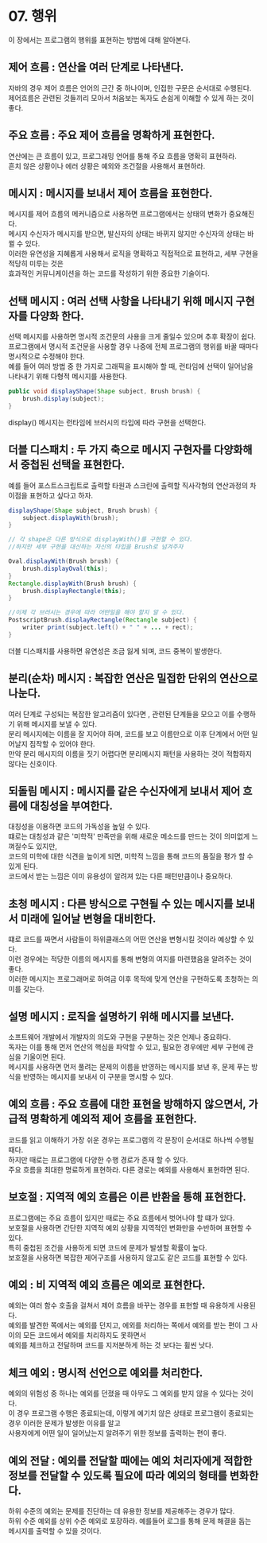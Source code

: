 # 07. 행위
이 장에서는 프로그램의 행위를 표현하는 방법에 대해 알아본다.

## 제어 흐름 : 연산을 여러 단계로 나타낸다. 
자바의 경우 제어 흐름은 언어의 근간 중 하나이며, 인접한 구문은 순서대로 수행된다.  
제어흐름은 관련된 것들끼리 모아서 처음보는 독자도 손쉽게 이해할 수 있게 하는 것이 좋다.

## 주요 흐름 : 주요 제어 흐름을 명확하게 표현한다. 
연산에는 큰 흐름이 있고, 프로그래밍 언어를 통해 주요 흐름을 명확히 표현하라.  
흔치 않은 상황이나 에러 상황은 예외와 조건절을 사용해서 표현하라.  

## 메시지 : 메시지를 보내서 제어 흐름을 표현한다.
메시지를 제어 흐름의 메커니즘으로 사용하면 프로그램에서는 상태의 변화가 중요해진다.  
메시지 수신자가 메시지를 받으면, 발신자의 상태는 바뀌지 않지만 수신자의 상태는 바뀔 수 있다.  
이러한 유연성을 지혜롭게 사용해서 로직을 명확하고 직접적으로 표현하고, 세부 구현을 적당히 미루는 것은  
효과적인 커뮤니케이션을 하는 코드를 작성하기 위한 중요한 기술이다.

## 선택 메시지 : 여러 선택 사항을 나타내기 위해 메시지 구현자를 다양화 한다. 
선택 메시지를 사용하면 명시적 조건문의 사용을 크게 줄일수 있으며 추후 확장이 쉽다.  
프로그램에서 명시적 조건문을 사용할 경우 나중에 전체 프로그램의 행위를 바꿀 때마다 명시적으로 수정해야 한다.  
예를 들어 여러 방법 중 한 가지로 그래픽을 표시해야 할 때, 런타임에 선택이 일어남을 나타내기 위해 다형적 메시지를 사용한다. 
```Java
public void displayShape(Shape subject, Brush brush) {
	brush.display(subject);
}
```
display() 메시지는 런타임에 브러시의 타입에 따라 구현을 선택한다. 

## 더블 디스패치 : 두 가지 축으로 메시지 구현자를 다양화해서 중첩된 선택을 표현한다.
예를 들어 포스트스크립트로 출력할 타원과 스크린에 출력할 직사각형의 연산과정의 차이점을 표현하고 싶다고 하자.   
```Java
displayShape(Shape subject, Brush brush) {
	subject.displayWith(brush);
}

// 각 shape은 다른 방식으로 displayWith()를 구현할 수 있다. 
//하지만 세부 구현을 대신하는 자신의 타입을 Brush로 넘겨주자

Oval.displayWith(Brush brush) {
	brush.displayOval(this);
}
Rectangle.displayWith(Brush brush) {
	brush.displayRectangle(this);
}

//이제 각 브러시는 경우에 따라 어떤일을 해야 할지 알 수 있다.
PostscriptBrush.displayRectangle(Rectangle subject) {
	writer print(subject.left() + " " + ... + rect);
}
```
더블 디스패치를 사용하면 유연성은 조금 잃게 되며, 코드 중복이 발생한다.

## 분리(순차) 메시지 : 복잡한 연산은 밀접한 단위의 연산으로 나눈다.
여러 단계로 구성되는 복잡한 알고리즘이 있다면 , 관련된 단계들을 모으고 이를 수행하기 위해 메시지를 보낼 수 있다.  
분리 메시지에는 이름을 잘 지어야 하며, 코드를 보고 이름만으로 이후 단계에서 어떤 일어날지 짐작할 수 있어야 한다.  
만약 분리 메시지의 이름을 짓기 어렵다면 분리메시지 패턴을 사용하는 것이 적합하지 않다는 신호이다.

## 되돌림 메시지 : 메시지를 같은 수신자에게 보내서 제어 흐름에 대칭성을 부여한다. 
대칭성을 이용하면 코드의 가독성을 높일 수 있다.  
떄로는 대칭성과 같은 '미학적' 만족만을 위해 새로운 메소드를 만드는 것이 의미없게 느껴질수도 있지만,  
코드의 미학에 대한 식견을 높이게 되면, 미학적 느낌을 통해 코드의 품질을 평가 할 수 있게 된다.  
코드에서 받는 느낌은 이미 유용성이 알려져 있는 다른 패턴만큼이나 중요하다.

## 초청 메시지 : 다른 방식으로 구현될 수 있는 메시지를 보내서 미래에 일어날 변형을 대비한다.
떄로 코드를 짜면서 사람들이 하위클래스의 어떤 연산을 변형시킬 것이라 예상할 수 있다.  
이런 경우에는 적당한 이름의 메시지를 통해 변형의 여지를 마련했음을 알려주는 것이 좋다.  
이러한 메시지는 프로그래머로 하여금 이후 목적에 맞게 연산을 구현하도록 초청하는 의미를 갖는다.

## 설명 메시지 : 로직을 설명하기 위해 메시지를 보낸다.
소프트웨어 개발에서 개발자의 의도와 구현을 구분하는 것은 언제나 중요하다.  
독자는 이를 통해 먼저 연산의 핵심을 파악할 수 있고, 필요한 경우에만 세부 구현에 관심을 기울이면 된다.  
메시지를 사용하면 먼저 풀려는 문제의 이름을 반영하는 메시지를 보낸 후, 문제 푸는 방식을 반영하는 메시지를 보내서 이 구분을 명시할 수 있다.

## 예외 흐름 : 주요 흐름에 대한 표현을 방해하지 않으면서, 가급적 명확하게 예외적 제어 흐름을 표현한다. 
코드를 읽고 이해하기 가장 쉬운 경우는 프로그램의 각 문장이 순서대로 하나씩 수행될 때다.  
하지만 때로는 프로그램에 다양한 수행 경로가 존재 할 수 있다.  
주요 흐름을 최대한 명료하게 표현하라. 다른 경로는 예외를 사용해서 표현하면 된다.

## 보호절 : 지역적 예외 흐름은 이른 반환을 통해 표현한다. 
프로그램에는 주요 흐름이 있지만 때로는 주요 흐름에서 벗어나야 할 떄가 있다.  
보호절을 사용하면 간단한 지역적 예외 상황을 지역적인 변화만을 수반하며 표현할 수 있다.  
특히 중첩된 조건을 사용하게 되면 코드에 문제가 발생할 확률이 높다.  
보호절을 사용하면 복잡한 제어구조를 사용하지 않고도 같은 코드를 표현할 수 있다.

## 예외 : 비 지역적 예외 흐름은 예외로 표현한다. 
예외는 여러 함수 호출을 걸쳐서 제어 흐름을 바꾸는 경우를 표현할 때 유용하게 사용된다.  
예외를 발견한 쪽에서는 예외를 던지고, 에외를 처리하는 쪽에서 예외를 받는 편이 그 사이의 모든 코드에서 예외를 처리하지도 못하면서  
예외를 체크하고 전달하며 코드를 지저분하게 하는 것 보다는 휠씬 낫다.

## 체크 예외 : 명시적 선언으로 예외를 처리한다.
예외의 위험성 중 하나는 예외를 던졌을 때 아무도 그 예외를 받지 않을 수 있다는 것이다.  
이 경우 프로그램 수행은 종료되는데, 이렇게 예기치 않은 상태로 프로그램이 종료되는 경우 이러한 문제가 발생한 이유를 알고  
사용자에게 어떤 일이 일어났는지 알려주기 위한 정보를 출력하는 편이 좋다.

## 예외 전달 : 예외를 전달할 때에는 예외 처리자에게 적합한 정보를 전달할 수 있도록 필요에 따라 예외의 형태를 변화한다. 
하위 수준의 예외는 문제를 진단하는 데 유용한 정보를 제공해주는 경우가 많다.  
하위 수준 예외를 상위 수준 예외로 포장하라. 예를들어 로그를 통해 문제 해결을 돕는 메시지를 출력할 수 있을 것이다.
